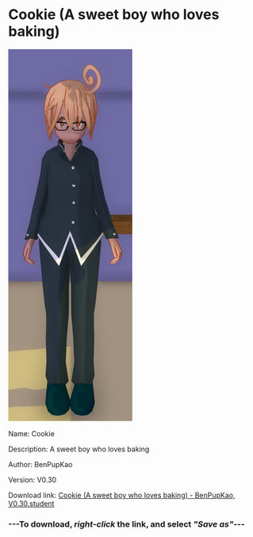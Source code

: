 # Cookie (A sweet boy who loves baking)

<img src = "https://raw.githubusercontent.com/Arbiter1223/Daigaku-Gurashi-Custom-Students/master/Students/Files/Cookie%20(A%20sweet%20boy%20who%20loves%20baking).png">

Name: Cookie

Description: A sweet boy who loves baking

Author: BenPupKao

Version: V0.30

Download link: <a href="https://raw.githubusercontent.com/Arbiter1223/Daigaku-Gurashi-Custom-Students/master/Students/Files/Cookie%20(A%20sweet%20boy%20who%20loves%20baking)%20-%20BenPupKao%2C%20V0.30.student">Cookie (A sweet boy who loves baking) - BenPupKao, V0.30.student</a>

### ---**To download, _right-click_ the link, and select _"Save as"_**---
